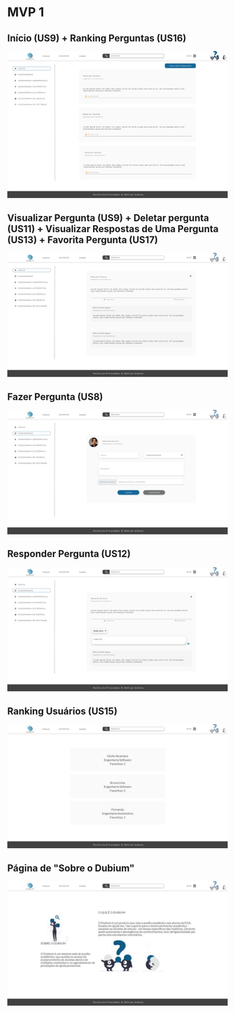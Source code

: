 # MVP 1

## Início (US9) + Ranking Perguntas (US16)

![](../img/prototipos-mvp1/tela-inicio.png)

## Visualizar Pergunta (US9) + Deletar pergunta (US11) + Visualizar Respostas de Uma Pergunta (US13) + Favorita Pergunta (US17)

![](../img/prototipos-mvp1/tela-pergunta.png)

## Fazer Pergunta (US8)

![](../img/prototipos-mvp1/pag-especifica-pergunta.png)

## Responder Pergunta (US12)

![](../img/prototipos-mvp1/tela-resposta.png)

## Ranking Usuários (US15)

![](../img/prototipos-mvp1/ranking-usuario.png)

## Página de "Sobre o Dubium"

![](../img/prototipos-mvp1/sobre.png)
